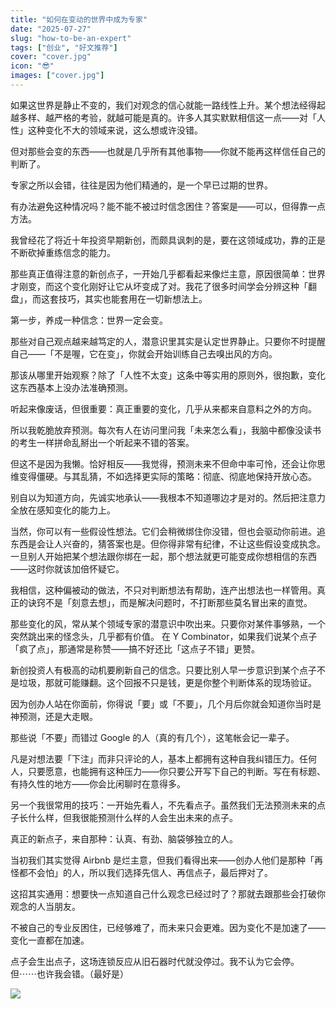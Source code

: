 ```yaml
---
title: "如何在变动的世界中成为专家"
date: "2025-07-27"
slug: "how-to-be-an-expert"
tags: ["创业", "好文推荐"]
cover: "cover.jpg"
icon: "😎"
images: ["cover.jpg"]
---
```

如果这世界是静止不变的，我们对观念的信心就能一路线性上升。某个想法经得起越多样、越严格的考验，就越可能是真的。许多人其实默默相信这一点——对「人性」这种变化不大的领域来说，这么想或许没错。



但对那些会变的东西——也就是几乎所有其他事物——你就不能再这样信任自己的判断了。



专家之所以会错，往往是因为他们精通的，是一个早已过期的世界。



有办法避免这种情况吗？能不能不被过时信念困住？答案是——可以，但得靠一点方法。



我曾经花了将近十年投资早期新创，而颇具讽刺的是，要在这领域成功，靠的正是不断砍掉重练信念的能力。



那些真正值得注意的新创点子，一开始几乎都看起来像烂主意，原因很简单：世界才刚变，而这个变化刚好让它从坏变成了对。我花了很多时间学会分辨这种「翻盘」，而这套技巧，其实也能套用在一切新想法上。



第一步，养成一种信念：世界一定会变。



那些对自己观点越来越笃定的人，潜意识里其实是认定世界静止。只要你不时提醒自己——「不是喔，它在变」，你就会开始训练自己去嗅出风的方向。



那该从哪里开始观察？除了「人性不太变」这条中等实用的原则外，很抱歉，变化这东西基本上没办法准确预测。



听起来像废话，但很重要：真正重要的变化，几乎从来都来自意料之外的方向。



所以我乾脆放弃预测。每次有人在访问里问我「未来怎么看」，我脑中都像没读书的考生一样拼命乱掰出一个听起来不错的答案。



但这不是因为我懒。恰好相反——我觉得，预测未来不但命中率可怜，还会让你思维变得僵硬。与其乱猜，不如选择更实际的策略：彻底、彻底地保持开放心态。



别自以为知道方向，先诚实地承认——我根本不知道哪边才是对的。然后把注意力全放在感知变化的能力上。



当然，你可以有一些假设性想法。它们会稍微绑住你没错，但也会驱动你前进。追东西是会让人兴奋的，猜答案也是。但你得非常有纪律，不让这些假设变成执念。
一旦别人开始把某个想法跟你绑在一起，那个想法就更可能变成你想相信的东西——这时你就该加倍怀疑它。



我相信，这种偏被动的做法，不只对判断想法有帮助，连产出想法也一样管用。真正的诀窍不是「刻意去想」，而是解决问题时，不打断那些莫名冒出来的直觉。



那些变化的风，常从某个领域专家的潜意识中吹出来。只要你对某件事够熟，一个突然跳出来的怪念头，几乎都有价值。
在 Y Combinator，如果我们说某个点子「疯了点」，那通常是称赞——搞不好还比「这点子不错」更赞。



新创投资人有极高的动机要刷新自己的信念。只要比别人早一步意识到某个点子不是垃圾，那就可能赚翻。这个回报不只是钱，更是你整个判断体系的现场验证。



因为创办人站在你面前，你得说「要」或「不要」，几个月后你就会知道你当时是神预测，还是大走眼。



那些说「不要」而错过 Google 的人（真的有几个），这笔帐会记一辈子。



凡是对想法要「下注」而非只评论的人，基本上都拥有这种自我纠错压力。任何人，只要愿意，也能拥有这种压力——你只要公开写下自己的判断。写在有标题、有持久性的地方——你会比闲聊时在意得多。



另一个我很常用的技巧：一开始先看人，不先看点子。虽然我们无法预测未来的点子长什么样，但我很能预测什么样的人会生出未来的点子。



真正的新点子，来自那种：认真、有劲、脑袋够独立的人。



当初我们其实觉得 Airbnb 是烂主意，但我们看得出来——创办人他们是那种「再怪都不会怕」的人，所以我们选择先信人、再信点子，最后押对了。



这招其实通用：想要快一点知道自己什么观念已经过时了？那就去跟那些会打破你观念的人当朋友。



不被自己的专业反困住，已经够难了，而未来只会更难。因为变化不是加速了——变化一直都在加速。



点子会生出点子，这场连锁反应从旧石器时代就没停过。我不认为它会停。
但⋯⋯也许我会错。（最好是）




![](https://prod-files-secure.s3.us-west-2.amazonaws.com/112d0858-5090-4d34-a606-b75eb8d65fd2/46476355-9cf3-4e99-9b7a-3531bc426380/1000202064.png?X-Amz-Algorithm=AWS4-HMAC-SHA256&X-Amz-Content-Sha256=UNSIGNED-PAYLOAD&X-Amz-Credential=ASIAZI2LB466Z6U4K3W7%2F20250831%2Fus-west-2%2Fs3%2Faws4_request&X-Amz-Date=20250831T074302Z&X-Amz-Expires=3600&X-Amz-Security-Token=IQoJb3JpZ2luX2VjEIz%2F%2F%2F%2F%2F%2F%2F%2F%2F%2FwEaCXVzLXdlc3QtMiJIMEYCIQDyw%2FQ%2B83%2BB7N%2FlYrrQweHtg8WbkQNpnp1jRBKeMW8MpQIhAIu8HdEr%2B20qOyU1LADnxhTTNPvJHA3AxDA7oa7DwY10KogECOX%2F%2F%2F%2F%2F%2F%2F%2F%2F%2FwEQABoMNjM3NDIzMTgzODA1IgzPW0fqGVHnDq5o8hEq3AMq2CrdzOcXbi8k4IVZ3HtOuznbgzCj4BsrVnU25XKJkVy%2BzN8whSyPVtwfcdf5TANFNavJeWOP%2FipRxKs3tbRJu0udquH7srY9iw%2FnP31RHFdix5snzZDCnhAa37%2BrDztO7PHVGgkAD1rIyDhwDnRs6fh32Zu%2FT%2FALlNsS24YDLF6GkoBZsQkO7hLD%2FitxdYkXRGDDCyXAOuXyOqDXPm610d4EArcux%2FTBv%2Fvic059rnqbqAh4qnf7Or8hNQUn%2FUXfA2ImL7aDrRGNf8vdQ7IA6ctaKflf7BXuEs9uiK03aRbe6Tq%2Fqhggs9E0mnKmV5VEUrl8db6mdjo%2FV2tJFa4e3eXyFhiMQkZHpc7wKIA6gzo4yCClfvXbpt3CHl21OzbVTREtHAznzT0gSD6AQO9wEKVwRHm0r7lxzYSKBb9kxL9tM0h0XowwInuNz%2BnvOl8cTxmmrrdCBYrerOs9CKVAgFkqsVw4jW9Hk7w3O%2BWy3j1uaLPhZeavidkN9UG2MV9cm2yIplEucqriF2YzF1XN5tzeIhnvDc2Hqa0w66ZyyRouq0OAH3ET5EJcqT527tb5sENgbduQvAxUaZM%2FhA1lGcgH%2F%2Bgp4aCvQ0%2BJsMiZQxnww8%2F3phRSTdJkHDCklM%2FFBjqkAdBbTbUvUDbGKbXeNAobpHCyll2MOqIMTw%2FZdnF8UXzjeJ64BuKCdArJQxHYFoDVYQr8DB8FQmbOV696j5r7QjGIn00%2B6J%2Bs7Vlo9Jaj7VhIz8d%2BbThi5TgSZRSD5Ax1RGbS0uRz74cYnNmz5VCdESf7WXX5HCVkQKUs37jf7Xc%2FhBFs%2FvqwX%2BsdOWcSIopd1oGrM%2B529N%2FJ6pbpsX334WXBYcJe&X-Amz-Signature=a797ae357bbe6f699a3566d7fcf7ea0a0093a2bf37e812ffc06e09c249030c91&X-Amz-SignedHeaders=host&x-amz-checksum-mode=ENABLED&x-id=GetObject)

